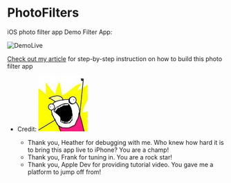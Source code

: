 # PhotoFilters
iOS photo filter app
Demo Filter App: 

![DemoLive](Asset/filterApp.gif "Filter App Screenshot")

[Check out my article](https://medium.com/@heggyy/lets-xcode-together-my-first-ios-app-43da6d2e433b) for step-by-step instruction on how to build this photo filter app

- Credit: ![awesome](Asset/all_the_things.jpg "Logo awesome")

  * Thank you, Heather for debugging with me.  Who knew how hard it is to bring this app live to iPhone?  You are a champ!
  * Thank you, Frank for tuning in.  You are a rock star!
  * Thank you, Apple Dev for providing tutorial video.  You gave me a platform to jump off from! 

